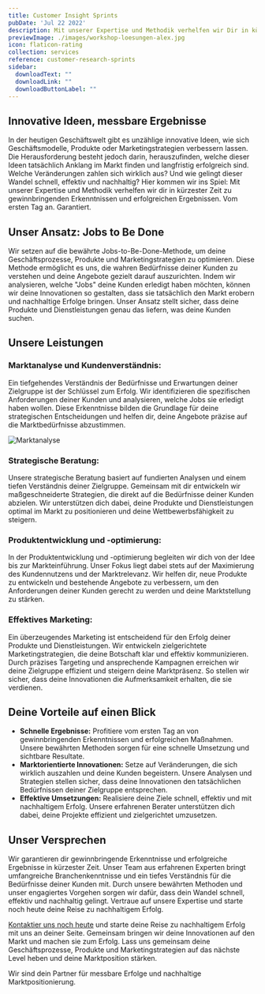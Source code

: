 ```yaml
---
title: Customer Insight Sprints
pubDate: 'Jul 22 2022'
description: Mit unserer Expertise und Methodik verhelfen wir Dir in kürzester Zeit zu gewinnbringenden Erkenntnissen und erfolgreichen Ergebnissen. Vom ersten Tag an.
previewImage: ./images/workshop-loesungen-alex.jpg
icon: flaticon-rating
collection: services
reference: customer-research-sprints
sidebar:
  downloadText: ""
  downloadLink: ""
  downloadButtonLabel: ""
---
```


## Innovative Ideen, messbare Ergebnisse

In der heutigen Geschäftswelt gibt es unzählige innovative Ideen, wie sich Geschäftsmodelle, Produkte oder Marketingstrategien verbessern lassen. Die Herausforderung besteht jedoch darin, herauszufinden, welche dieser Ideen tatsächlich Anklang im Markt finden und langfristig erfolgreich sind. Welche Veränderungen zahlen sich wirklich aus? Und wie gelingt dieser Wandel schnell, effektiv und nachhaltig? Hier kommen wir ins Spiel: Mit unserer Expertise und Methodik verhelfen wir dir in kürzester Zeit zu gewinnbringenden Erkenntnissen und erfolgreichen Ergebnissen. Vom ersten Tag an. Garantiert.

## Unser Ansatz: Jobs to Be Done

Wir setzen auf die bewährte Jobs-to-Be-Done-Methode, um deine Geschäftsprozesse, Produkte und Marketingstrategien zu optimieren. Diese Methode ermöglicht es uns, die wahren Bedürfnisse deiner Kunden zu verstehen und deine Angebote gezielt darauf auszurichten. Indem wir analysieren, welche "Jobs" deine Kunden erledigt haben möchten, können wir deine Innovationen so gestalten, dass sie tatsächlich den Markt erobern und nachhaltige Erfolge bringen. Unser Ansatz stellt sicher, dass deine Produkte und Dienstleistungen genau das liefern, was deine Kunden suchen.

## Unsere Leistungen

### Marktanalyse und Kundenverständnis:

Ein tiefgehendes Verständnis der Bedürfnisse und Erwartungen deiner Zielgruppe ist der Schlüssel zum Erfolg. Wir identifizieren die spezifischen Anforderungen deiner Kunden und analysieren, welche Jobs sie erledigt haben wollen. Diese Erkenntnisse bilden die Grundlage für deine strategischen Entscheidungen und helfen dir, deine Angebote präzise auf die Marktbedürfnisse abzustimmen.

![Marktanalyse](https://utxo.solutions/wp-content/uploads/2023/12/JTBD_BM_Dev_UTXO.jpg)

### Strategische Beratung:

Unsere strategische Beratung basiert auf fundierten Analysen und einem tiefen Verständnis deiner Zielgruppe. Gemeinsam mit dir entwickeln wir maßgeschneiderte Strategien, die direkt auf die Bedürfnisse deiner Kunden abzielen. Wir unterstützen dich dabei, deine Produkte und Dienstleistungen optimal im Markt zu positionieren und deine Wettbewerbsfähigkeit zu steigern.

### Produktentwicklung und -optimierung:

In der Produktentwicklung und -optimierung begleiten wir dich von der Idee bis zur Markteinführung. Unser Fokus liegt dabei stets auf der Maximierung des Kundennutzens und der Marktrelevanz. Wir helfen dir, neue Produkte zu entwickeln und bestehende Angebote zu verbessern, um den Anforderungen deiner Kunden gerecht zu werden und deine Marktstellung zu stärken.

### Effektives Marketing:

Ein überzeugendes Marketing ist entscheidend für den Erfolg deiner Produkte und Dienstleistungen. Wir entwickeln zielgerichtete Marketingstrategien, die deine Botschaft klar und effektiv kommunizieren. Durch präzises Targeting und ansprechende Kampagnen erreichen wir deine Zielgruppe effizient und steigern deine Marktpräsenz. So stellen wir sicher, dass deine Innovationen die Aufmerksamkeit erhalten, die sie verdienen.

## Deine Vorteile auf einen Blick

* **Schnelle Ergebnisse:** Profitiere vom ersten Tag an von gewinnbringenden Erkenntnissen und erfolgreichen Maßnahmen. Unsere bewährten Methoden sorgen für eine schnelle Umsetzung und sichtbare Resultate.
* **Marktorientierte Innovationen:** Setze auf Veränderungen, die sich wirklich auszahlen und deine Kunden begeistern. Unsere Analysen und Strategien stellen sicher, dass deine Innovationen den tatsächlichen Bedürfnissen deiner Zielgruppe entsprechen.
* **Effektive Umsetzungen:** Realisiere deine Ziele schnell, effektiv und mit nachhaltigem Erfolg. Unsere erfahrenen Berater unterstützen dich dabei, deine Projekte effizient und zielgerichtet umzusetzen.

## Unser Versprechen

Wir garantieren dir gewinnbringende Erkenntnisse und erfolgreiche Ergebnisse in kürzester Zeit. Unser Team aus erfahrenen Experten bringt umfangreiche Branchenkenntnisse und ein tiefes Verständnis für die Bedürfnisse deiner Kunden mit. Durch unsere bewährten Methoden und unser engagiertes Vorgehen sorgen wir dafür, dass dein Wandel schnell, effektiv und nachhaltig gelingt. Vertraue auf unsere Expertise und starte noch heute deine Reise zu nachhaltigem Erfolg.

[Kontaktier uns noch heute](/kontakt) und starte deine Reise zu nachhaltigem Erfolg mit uns an deiner Seite. Gemeinsam bringen wir deine Innovationen auf den Markt und machen sie zum Erfolg. Lass uns gemeinsam deine Geschäftsprozesse, Produkte und Marketingstrategien auf das nächste Level heben und deine Marktposition stärken.

Wir sind dein Partner für messbare Erfolge und nachhaltige Marktpositionierung.
